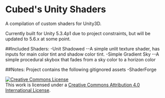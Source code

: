 Cubed's Unity Shaders
============

A compilation of custom shaders for Unity3D.

Currently built for Unity 5.3.4p1 due to project constraints, but will be updated to 5.6.x at some point.

##Included Shaders:
-Unit Shadowed
--A simple unlit texture shader, has inputs for main color tint and shadow color tint.
-Simple Gradient Sky
--A simple procedural skybox that fades from a sky color to a horizon color

##Notes:
Project contains the following gitignored assets
-ShaderForge

<a rel="license" href="http://creativecommons.org/licenses/by/4.0/"><img alt="Creative Commons License" style="border-width:0" src="https://i.creativecommons.org/l/by/4.0/88x31.png" /></a><br />This work is licensed under a <a rel="license" href="http://creativecommons.org/licenses/by/4.0/">Creative Commons Attribution 4.0 International License</a>.
